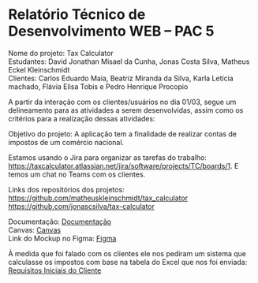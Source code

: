 # Relatório Técnico de Desenvolvimento WEB – PAC 5

Nome do projeto: Tax Calculator
\
Estudantes: David Jonathan Misael da Cunha, Jonas Costa Silva, Matheus Eckel Kleinschmidt
\
Clientes: Carlos Eduardo Maia, Beatriz Miranda da Silva, Karla Letícia machado, Flávia Elisa Tobis e Pedro Henrique Procopio

A partir da interação com os clientes/usuários no dia 01/03, segue um delineamento para as atividades a serem desenvolvidas, assim como os critérios para a realização dessas atividades:

Objetivo do projeto: A aplicação tem a finalidade de realizar contas de impostos de um comércio nacional.

Estamos usando o Jira para organizar as tarefas do trabalho: https://taxcalculator.atlassian.net/jira/software/projects/TC/boards/1. E temos um chat no Teams com os clientes.

Links dos repositórios dos projetos:
\
https://github.com/matheuskleinschmidt/tax_calculator
\
https://github.com/jonascsilva/tax-calculator

Documentação: [Documentação](https://catolicasc-my.sharepoint.com/:w:/g/personal/jonas02_silva_catolicasc_edu_br/EV8QEyhepDxNpLjpQMFMr1gBrv4pIzO94v2YLjw7JyfI8g?e=29Vnj2)
\
Canvas: [Canvas](https://www.canva.com/design/DAFetwcjUuE/xP5Nq89P-g_viNyDR7kcDA/edit?utm_content=DAFetwcjUuE&utm_campaign=designshare&utm_medium=link2&utm_source=sharebutton)
\
Link do Mockup no Figma: [Figma](https://www.figma.com/file/b858TyEGnkO3Y6PymonFtk/Untitled?node-id=0%3A1&t=oqioCtZku9452n1a-1)

À medida que foi falado com os clientes ele nos pediram um sistema que calculasse os impostos com base na tabela do Excel que nos foi enviada: [Requisitos Iniciais do Cliente](https://catolicasc-my.sharepoint.com/:x:/g/personal/pedro_procopio_catolicasc_edu_br/EYPCfILECpZNlezYuj2eKYYBiatYiFAT2Hf5u80B8C_ngA?e=TjJLrJ)
